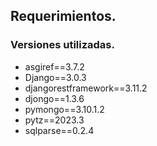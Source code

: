 ﻿## Requerimientos.

### Versiones utilizadas.
- asgiref==3.7.2
- Django==3.0.3
- djangorestframework==3.11.2
- djongo==1.3.6
- pymongo==3.10.1.2
- pytz==2023.3
- sqlparse==0.2.4

